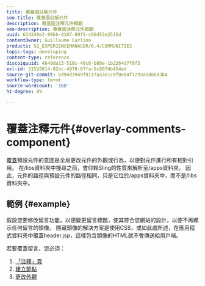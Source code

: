 ```yaml
---
title: 覆蓋圖註解元件
seo-title: 覆蓋圖註解元件
description: 覆蓋圖注釋元件概觀
seo-description: 覆蓋圖注釋元件概觀
uuid: 634240e2-99bb-4107-89f5-c66d53e2515d
contentOwner: Guillaume Carlino
products: SG_EXPERIENCEMANAGER/6.4/COMMUNITIES
topic-tags: developing
content-type: reference
discoiquuid: 4849da13-518c-40c8-b80e-1b2264d7f8f5
exl-id: 31528814-02bc-4978-87fa-5c8074b454ed
source-git-commit: bd94d3949f0117aa3e1c9f0e84f7293a5d6b03b4
workflow-type: tm+mt
source-wordcount: '168'
ht-degree: 0%

---
```


# 覆蓋注釋元件{#overlay-comments-component}

[覆蓋](client-customize.md#overlays)預設元件的意圖是全局更改元件的外觀或行為，以便對元件進行所有相對引用。 在/libs資料夾中搜尋之前，會仰賴Sling的性質來解析至/apps資料夾。 因此，元件的路徑與預設元件的路徑相同，只是它位於/apps資料夾中，而不是/libs資料夾中。

## 範例 {#example}

假設您要修改留言功能，以便變更留言標題，使其符合您網站的設計，以便不再顯示任何留言的頭像。 隱藏頭像的解決方案是使用CSS，或如此處所述，在應用程式資料夾中覆蓋header.jsp，這樣包含頭像的HTML就不會傳送給用戶端。

若要覆蓋留言，您必須：

1. [「注釋」頁](overlay-create-comments-page.md)
1. [建立節點](overlay-create-nodes.md)
1. [更改外觀](overlay-alter-appearance.md)
